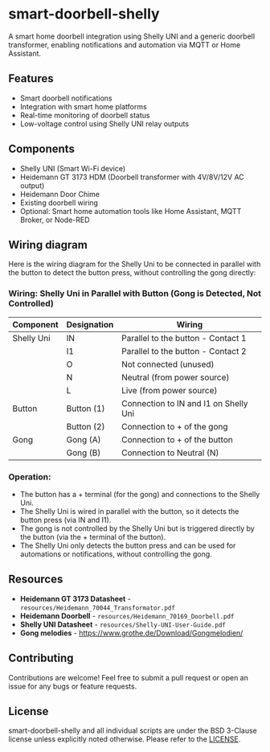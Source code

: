 # smart-doorbell-shelly
A smart home doorbell integration using Shelly UNI and a generic doorbell transformer, enabling notifications and automation via MQTT or Home Assistant.

## Features
- Smart doorbell notifications
- Integration with smart home platforms
- Real-time monitoring of doorbell status
- Low-voltage control using Shelly UNI relay outputs

## Components
- Shelly UNI (Smart Wi-Fi device)
- Heidemann GT 3173 HDM (Doorbell transformer with 4V/8V/12V AC output)
- Heidemann Door Chime
- Existing doorbell wiring
- Optional: Smart home automation tools like Home Assistant, MQTT Broker, or Node-RED

## Wiring diagram
Here is the wiring diagram for the Shelly Uni to be connected in parallel with the button to detect the button press, without controlling the gong directly:

### Wiring: Shelly Uni in Parallel with Button (Gong is Detected, Not Controlled)

| **Component**      | **Designation**  | **Wiring**                                         |
|--------------------|------------------|----------------------------------------------------|
| Shelly Uni         | IN               | Parallel to the button - Contact 1                 |
|                    | I1               | Parallel to the button - Contact 2                 |
|                    | O                | Not connected (unused)                             |
|                    | N                | Neutral (from power source)                        |
|                    | L                | Live (from power source)                           |
| Button             | Button (1)       | Connection to IN and I1 on Shelly Uni              |
|                    | Button (2)       | Connection to + of the gong                        |
| Gong               | Gong (A)         | Connection to + of the button                      |
|                    | Gong (B)         | Connection to Neutral (N)                          |

### Operation:
- The button has a + terminal (for the gong) and connections to the Shelly Uni.
- The Shelly Uni is wired in parallel with the button, so it detects the button press (via IN and I1).
- The gong is not controlled by the Shelly Uni but is triggered directly by the button (via the + terminal of the button).
- The Shelly Uni only detects the button press and can be used for automations or notifications, without controlling the gong.
  
## Resources
- **Heidemann GT 3173 Datasheet** - `resources/Heidemann_70044_Transformator.pdf`
- **Heidemann Doorbell** - `resources/Heidemann_70169_Doorbell.pdf`
- **Shelly UNI Datasheet** - `resources/Shelly-UNI-User-Guide.pdf`
- **Gong melodies** - https://www.grothe.de/Download/Gongmelodien/

## Contributing
Contributions are welcome! Feel free to submit a pull request or open an issue for any bugs or feature requests.

## License
smart-doorbell-shelly and all individual scripts are under the BSD 3-Clause license unless explicitly noted otherwise. Please refer to the [LICENSE](LICENSE).